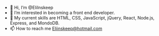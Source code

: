 - 👋 Hi, I’m @EliInskeep
- 👀 I’m interested in becoming a front end developer.
- 🌱 My current skills are HTML, CSS, JavaScript, jQuery, React, Node.js, Express, and MondoDB.
- 📫 How to reach me Eliinskeep@hotmail.com

<!---
EliInskeep/EliInskeep is a ✨ special ✨ repository because its `README.md` (this file) appears on your GitHub profile.
You can click the Preview link to take a look at your changes.
--->

